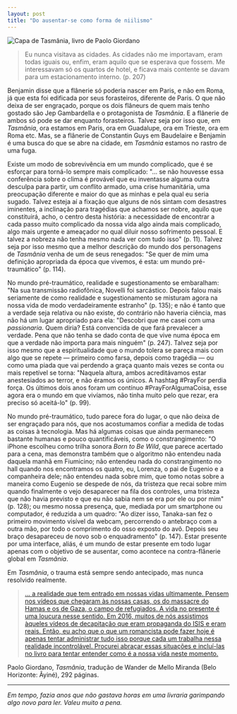 ```yaml
---
layout: post
title: "Do ausentar-se como forma de niilismo"
---
```


![Capa de Tasmânia, livro de Paolo Giordano](/outroperegrino/assets/tasmaniapaolo.jpg)

>Eu nunca visitava as cidades. As cidades não me importavam, eram todas iguais ou, enfim, eram aquilo que se esperava que fossem. Me interessavam só os quartos de hotel, e ficava mais contente se davam para um estacionamento interno. (p. 207)

Benjamin disse que a flânerie só poderia nascer em Paris, e não em Roma, já que esta foi edificada por seus forasteiros, diferente de Paris. O que não deixa de ser engraçado, porque os dois flâneurs de quem mais tenho gostado são Jep Gambardella e o protagonista de _Tasmânia_. E a flânerie de ambos só pode se dar enquanto forasteiros. Talvez seja por isso que, em _Tasmânia_, ora estamos em Paris, ora em Guadalupe, ora em Trieste, ora em Roma etc. Mas, se a flânerie de Constantin Guys em Baudelaire e Benjamin é uma busca do que se abre na cidade, em _Tasmânia_ estamos no rastro de uma fuga.

Existe um modo de sobrevivência em um mundo complicado, que é se esforçar para torná-lo sempre mais complicado: "... se não houvesse essa conferência sobre o clima é provável que eu inventasse alguma outra desculpa para partir, um conflito armado, uma crise humanitária, uma preocupação diferente e maior do que as minhas e pela qual eu seria sugado. Talvez esteja aí a fixação que alguns de nós sintam com desastres iminentes, a inclinação para tragédias que achamos ser nobre, aquilo que constituirá, acho, o centro desta história: a necessidade de encontrar a cada passo muito complicado da nossa vida algo ainda mais complicado, algo mais urgente e ameaçador no qual diluir nosso sofrimento pessoal. E talvez a nobreza não tenha mesmo nada ver com tudo isso" (p. 11). Talvez seja por isso mesmo que a melhor descrição do mundo dos personagens de _Tasmânia_ venha de um de seus renegados: "Se quer de mim uma definição apropriada da época que vivemos, é esta: um mundo pré-traumático" (p. 114).

No mundo pré-traumático, realidade e sugestionamento se embaralham: "Na sua transmissão radiofônica, Novelli foi sarcástico. Depois falou mais seriamente de como realidade e sugestionamento se misturam agora na nossa vida de modo verdadeiramente estranho" (p. 135); e não é tanto que a verdade seja relativa ou não existe, do contrário não haveria ciência, mas não há um lugar apropriado para ela: "Descobri que me casei com uma _passionaria_. Quem diria? Está convencida de que fará prevalecer a verdade. Pena que não tenha se dado conta de que vive numa época em que a verdade não importa para mais ninguém" (p. 247). Talvez seja por isso mesmo que a espiritualidade que o mundo tolera se pareça mais com algo que se repete — primeiro como farsa, depois como tragédia — ou como uma piada que vai perdendo a graça quanto mais vezes se conta ou mais repetível se torna: "Naquela altura, ambos acreditávamos estar anestesiados ao terror, e não éramos os únicos. A hashtag #PrayFor perdia força. Os últimos dois anos foram um contínuo #PrayForAlgumaCoisa, esse agora era o mundo em que vivíamos, não tinha muito pelo que rezar, era preciso só aceitá-lo" (p. 99). 

No mundo pré-traumático, tudo parece fora do lugar, o que não deixa de ser engraçado para nós, que nos acostumamos confiar a medida de todas as coisas à tecnologia. Mas há algumas coisas que ainda permanecem bastante humanas e pouco quantificáveis, como o constrangimento: "O iPhone escolheu como trilha sonora _Born to Be Wild_, que parece acertado para a cena, mas demonstra também que o algoritmo não entendeu nada daquela manhã em Fiumicino; não entendeu nada do constrangimento no hall quando nos encontramos os quatro, eu, Lorenza, o pai de Eugenio e a companheira dele; não entendeu nada sobre mim, que tomo notas sobre a maneira como Eugenio se despede de nós, da tristeza que recai sobre mim quando finalmente o vejo desaparecer na fila dos controles, uma tristeza que não havia previsto e que eu não sabia nem se era por ele ou por mim" (p. 128); ou mesmo nossa presença, que, mediada por um smartphone ou computador, é reduzida a um quadro: "Ao dizer isso, Tanaka-san fez o primeiro movimento visível da webcam, percorrendo o antebraço com a outra mão, por todo o comprimento do osso exposto do avô. Depois seu braço desapareceu de novo sob o enquadramento" (p. 147). Estar presente por uma interface, aliás, é um mundo de estar presente em todo lugar apenas com o objetivo de se ausentar, como acontece na contra-flânerie global em _Tasmânia_.

Em _Tasmânia_, o trauma está sempre sendo antecipado, mas nunca resolvido realmente.

>[... a realidade que tem entrado em nossas vidas ultimamente. Pensem nos vídeos que chegaram às nossas casas, os do massacre do Hamas e os de Gaza, o campo de refugiados. A vida no presente é uma loucura nesse sentido. Em 2016, muitos de nós assistimos àqueles vídeos de decapitação que eram propaganda do ISIS e eram reais. Então, eu acho que o que um romancista pode fazer hoje é apenas tentar administrar tudo isso porque cada um trabalha nessa realidade incontrolável. Procurei abraçar essas situações e incluí-las no livro para tentar entender como é a nossa vida neste momento.](https://livrariatrabalharcansa.substack.com/p/uma-entrevista-com-paolo-giordano?utm_source=publication-search)

Paolo Giordano, _Tasmânia_, tradução de Wander de Mello Miranda (Belo Horizonte: Âyiné), 292 páginas.

***

_Em tempo, fazia anos que não gastava horas em uma livraria garimpando algo novo para ler. Valeu muito a pena._
